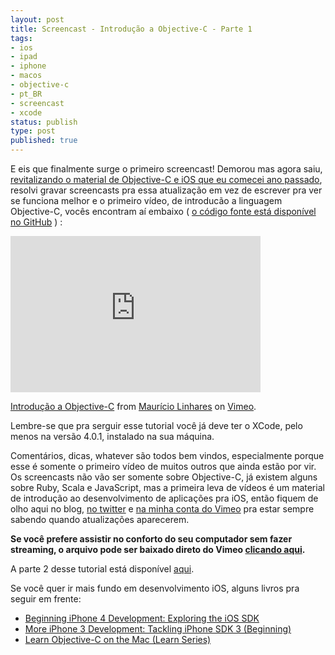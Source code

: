 ```yaml
---
layout: post
title: Screencast - Introdução a Objective-C - Parte 1
tags:
- ios
- ipad
- iphone
- macos
- objective-c
- pt_BR
- screencast
- xcode
status: publish
type: post
published: true
---
```

E eis que finalmente surge o primeiro screencast! Demorou mas agora saiu, <a href="http://www.slideshare.net/mauricio.linhares/curso-de-desenvolvimento-de-aplicaes-para-ios-com-objectivec">revitalizando o material de Objective-C e iOS que eu comecei ano passado</a>, resolvi gravar screencasts pra essa atualização em vez de escrever pra ver se funciona melhor e o primeiro vídeo, de introducão a linguagem Objective-C, vocês encontram aí embaixo ( <a href="https://github.com/mauricio/objetive-c-tutorial">o código fonte está disponível no GitHub</a> ) :

<iframe src="http://player.vimeo.com/video/27894791?title=0&amp;byline=0&amp;portrait=0" width="400" height="250" frameborder="0"></iframe><p><a href="http://vimeo.com/27894791">Introdução a Objective-C</a> from <a href="http://vimeo.com/mauriciolinhares">Maurício Linhares</a> on <a href="http://vimeo.com">Vimeo</a>.</p>

Lembre-se que pra serguir esse tutorial você já deve ter o XCode, pelo menos na versão 4.0.1, instalado na sua máquina.

Comentários, dicas, whatever são todos bem vindos, especialmente porque esse é somente o primeiro vídeo de muitos outros que ainda estão por vir. Os screencasts não vão ser somente sobre Objective-C, já existem alguns sobre Ruby, Scala e JavaScript, mas a primeira leva de vídeos é um material de introdução ao desenvolvimento de aplicações pra iOS, então fiquem de olho aqui no blog, <a href="http://twitter.com/#!/mauriciojr">no twitter</a> e <a href="http://vimeo.com/mauriciolinhares">na minha conta do Vimeo</a> pra estar sempre sabendo quando atualizações aparecerem.

<strong>Se você prefere assistir no conforto do seu computador sem fazer streaming, o arquivo pode ser baixado direto do Vimeo <a href="http://vimeo.com/download/video:62311089?v=2&e=1313766937&h=f31e8bb4b60920ce333e12fcecb342e9&uh=85c386834c7a91c0ea0b5b549e0087be">clicando aqui</a>.</strong>

A parte 2 desse tutorial está disponível <a href="http://techbot.me/2011/08/screencast-de-introducao-objective-c-parte-2/">aqui</a>.

Se você quer ir mais fundo em desenvolvimento iOS, alguns livros pra seguir em frente:

<ul>
<li><a href="http://www.amazon.com/gp/product/143023024X/ref=as_li_ss_tl?ie=UTF8&tag=ultimaspalavr-20&linkCode=as2&camp=217145&creative=399369&creativeASIN=143023024X">Beginning iPhone 4 Development: Exploring the iOS SDK</a><img src="http://www.assoc-amazon.com/e/ir?t=&l=as2&o=1&a=143023024X&camp=217145&creative=399369" width="1" height="1" border="0" alt="" style="border:none !important; margin:0px !important;" />
</li>
<li><a href="http://www.amazon.com/gp/product/143022505X/ref=as_li_ss_tl?ie=UTF8&tag=ultimaspalavr-20&linkCode=as2&camp=217145&creative=399369&creativeASIN=143022505X">More iPhone 3 Development: Tackling iPhone SDK 3 (Beginning)</a><img src="http://www.assoc-amazon.com/e/ir?t=&l=as2&o=1&a=143022505X&camp=217145&creative=399369" width="1" height="1" border="0" alt="" style="border:none !important; margin:0px !important;" />
</li>
<li><a href="http://www.amazon.com/gp/product/1430218150/ref=as_li_ss_tl?ie=UTF8&tag=ultimaspalavr-20&linkCode=as2&camp=217145&creative=399369&creativeASIN=1430218150">Learn Objective-C on the Mac (Learn Series)</a><img src="http://www.assoc-amazon.com/e/ir?t=&l=as2&o=1&a=1430218150&camp=217145&creative=399369" width="1" height="1" border="0" alt="" style="border:none !important; margin:0px !important;" />
</li>
</ul>
